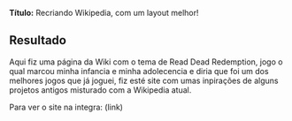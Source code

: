 **Título:** Recriando Wikipedia, com um layout melhor!

## Resultado

Aqui fiz uma página da Wiki com o tema de Read Dead Redemption, jogo o qual marcou minha infancia e minha adolecencia e diria que foi um dos melhores jogos que já joguei, fiz esté site com umas inpirações de alguns projetos antigos misturado com a Wikipedia atual.

Para ver o site na integra: (link)
